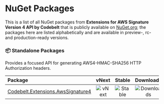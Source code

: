 # NuGet Packages

This is a list of all NuGet packages from **Extensions for AWS Signature Version 4 API by Codebelt** that is publicly available on [NuGet.org](https://www.nuget.org/packages?q=Codebelt.Extensions); the packages here are listed alphabetically and are available in preview-, rc- and production-ready versions.

### 📦 Standalone Packages

Provides a focused API for generating AWS4-HMAC-SHA256 HTTP Authorization headers.

|Package|vNext|Stable|Downloads|
|:--|:-:|:-:|:-:|
| [Codebelt.Extensions.AwsSignature4](https://www.nuget.org/packages/Codebelt.Extensions.AwsSignature4/) | ![vNext](https://img.shields.io/nuget/vpre/Codebelt.Extensions.AwsSignature4?logo=nuget) | ![Stable](https://img.shields.io/nuget/v/Codebelt.Extensions.AwsSignature4?logo=nuget) | ![Downloads](https://img.shields.io/nuget/dt/Codebelt.Extensions.AwsSignature4?color=blueviolet&logo=nuget) |
